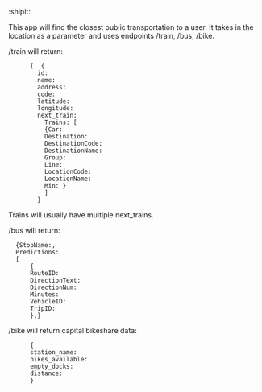 :shipit: 

This app will find the closest public transportation to a user.  It takes in the location as a parameter and uses endpoints /train, /bus, /bike.


/train will return:
```
      [  {
        id: 
        name: 
        address: 
        code: 
        latitude: 
        longitude:
        next_train:
          Trains: [
          {Car: 
          Destination: 
          DestinationCode: 
          DestinationName: 
          Group: 
          Line: 
          LocationCode: 
          LocationName: 
          Min: }
          ] 
        }
```
Trains will usually have multiple next_trains.

/bus will return:
```
  {StopName:,
  Predictions:
  [
      {
      RouteID: 
      DirectionText: 
      DirectionNum: 
      Minutes: 
      VehicleID: 
      TripID: 
      },}
```

/bike will return capital bikeshare data:
```
      {
      station_name: 
      bikes_available: 
      empty_docks: 
      distance: 
      }
```
